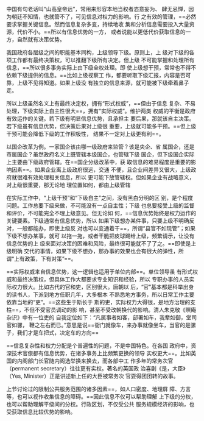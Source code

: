 中国有句老话叫“山高皇帝远”，常用来形容本地当权者恣意妄为、 肆无忌惮，因为朝廷不知情，也就管不了，可见信息对权力的影响。行 之有效的管理，==必然要求掌握关键信息。然而信息复杂多变，持续地收 集和分析信息需要投入大量资源，代价不小。==所以有信息优势的一方， 或者说能以更低代价获取信息的一方，自然就有决策优势。

我国政府各层级之间的职能基本同构，上级领导下级。原则上，上 级对下级的各项工作都有最终决策权，可以推翻下级所有决定。但上级 不可能掌握和处理所有信息，==所以很多事务实际上由下级全权处理。即 使上级想干预，常常也不得不依赖下级提供的信息。==比如上级视察工 作，都要听取下级汇报，内容是否可靠，上级不见得知道。如果上级没 有独立的信息来源，就可能被下级牵着鼻子走。

所以上级虽然名义上有最终决定权，拥有“形式权威”，==但由于信息 复杂、不易处理，下级实际上自主性很大==，拥有“实际权威”。维护两类 权威的平衡是政府有效运作的关键。若下级有明显信息优势，且承担主 要后果，那就该自主决策。若下级虽有信息优势，但决策后果对上级很 重要，上级就可能多干预。==但上级干预可能会降低下级的工作积极性， 结果不一定对上级更有利==。

以国企改革为例。一家国企该由哪一级政府来监管？该是央企、省 属国企，还是市属国企？虽然政府名义上既管辖本级国企，也管辖下级 国企，但下级国企实际上主要由下级政府管辖。在==国企分级改革中，获 取信息的难易程度是重要的影响因素==。如果企业离上级政府很远，交通 不便，且企业间差异又很大，上级政府就很难有效处理相关信息，所以 更可能下放管辖权。但如果企业有战略意义，对上级很重要，那无论地 理位置如何，都由上级管辖

在实际工作中，“上级干预”和“下级自主”之间，没有黑白分明的区 别，是个程度问题。工作总要下级来做，不可能没有一点自主性；下级 也总要接受上级的监督和评价，不可能完全不理上级意见。但无论如 何，==信息优势始终是权力运作的关键要素。下级通常有信息优势，所以 如果下级想办某件事，只要上级不明确反对，一般都能办，即使上级反 对也可以变通着干==，所谓“县官不如现管”；如果下级不想办某事，就可 以拖一拖，或者干脆把皮球踢给上级，频繁请示，让没有信息优势的上 级来面对决策的困难和风险，最终很可能就不了了之。==即使是上级明确 交代的事情，如果下级不想办，那办事的效果也会有很大的弹性，所 谓“上有政策，下有对策”==。

==实际权威来自信息优势，这一逻辑也适用于单位内部==。单位领导虽 有形式权威和最终决策权，但具体工作大都要求专业知识和经验，所以 专职办事的人员实际权力很大。比如古代的官和吏，区别很大。唐朝以 后，“官”基本都是科举出身的读书人，下派到地方任职几年，大多根本 不熟悉地方事务，所以日常工作主要依靠当地的“吏”。==这些生于斯长于 斯的吏，实际权力大得很，是地方治理的支柱==，不但不受官员调动的影 响，甚至不受改朝换代的影响。清人朱克敬《瞑庵杂识》中有一位吏的 自我定位如下：“凡属事者如客，部署如车，我辈如御，堂司官如骡， 鞭之左右而已。”意思是说==衙门就像车，来办事就像坐车，当官的是骡 子，我们才是车把式，决定车的方向==

==信息复杂性和权力分配是个普遍性的问题，不是中国特色。在各国 政府中，资深技术官僚都有信息优势，在诸多事务上比频繁更换的领导 实权更大==。比如英国的内阁部门长官随内阁选举换来换去，而各部中工 作多年的常务次官（permanent secretary）往往更有实权。著名的英国政 治喜剧《是，大臣》（Yes, Minister）正是讲述新上任的大臣被常务次 官耍得团团转的故事。

上节讨论过的限制公共服务范围的诸多因素==，如人口密度、地理屏 障、方言等，也可以视作收集信息的障碍。==因此信息不仅可以帮助理解 上下级的分权，也可以帮助理解平级间的分权。行政区划，不仅受公共 服务规模经济的影响，也受获取信息比较优势的影响。

